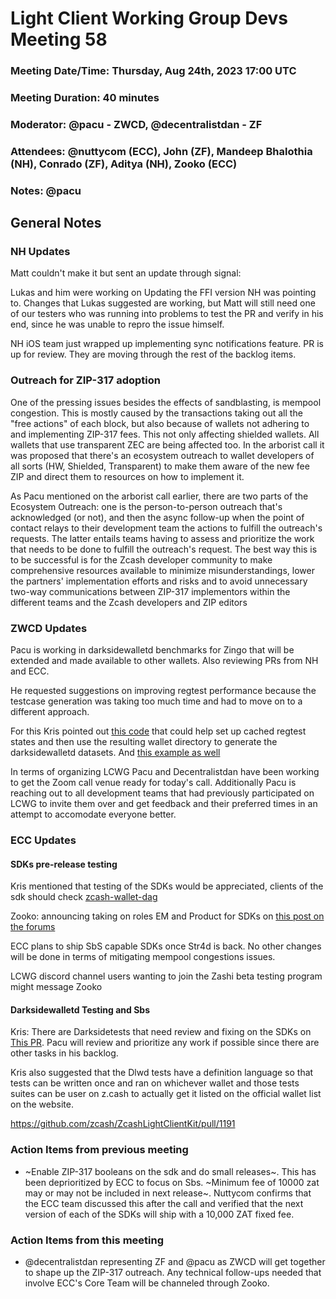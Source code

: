 # Light Client Working Group Devs Meeting 58
### Meeting Date/Time: Thursday, Aug 24th, 2023 17:00 UTC
### Meeting Duration: 40 minutes
### Moderator: @pacu - ZWCD, @decentralistdan - ZF
### Attendees: @nuttycom (ECC), John (ZF), Mandeep Bhalothia (NH), Conrado (ZF), Aditya (NH), Zooko (ECC)
### Notes: @pacu

## General Notes

### NH Updates 
Matt couldn't make it but sent an update through signal:

Lukas and him were working on Updating the FFI version NH was pointing to. Changes that Lukas suggested are working, but Matt will still need one of our testers who was running into problems to test the PR and verify in his end, since he was unable to repro the issue himself. 

NH iOS team just wrapped up implementing sync notifications feature. PR is up for review. They are moving through the rest of the backlog items.

### Outreach for ZIP-317 adoption
One of the pressing issues besides the effects of sandblasting, is mempool congestion. This is mostly caused by the transactions taking out all the "free actions" of each block, but also because of wallets not adhering to and implementing ZIP-317 fees. This not only affecting shielded wallets. All wallets that use transparent ZEC are being affected too. In the arborist call it was proposed that there's an ecosystem outreach to wallet developers of all sorts (HW, Shielded, Transparent) to make them aware of the new fee ZIP and direct them to resources on how to implement it.

As Pacu mentioned on the arborist call earlier, there are two parts of the Ecosystem Outreach: one is the person-to-person outreach that's acknowledged (or not), and then the async follow-up when the point of contact relays to their development team the actions to fulfill the outreach's requests. The latter entails teams having to assess and prioritize the work that needs to be done to fulfill the outreach's request. The best way this is to be successful is for the Zcash developer community to make comprehensive resources available to minimize misunderstandings, lower the partners' implementation efforts and risks and to avoid unnecessary two-way communications between ZIP-317 implementors within the different teams and the Zcash developers and ZIP editors


### ZWCD Updates
Pacu is working in darksidewalletd benchmarks for Zingo that will be extended and made available to other wallets. Also reviewing PRs from NH and ECC. 

He requested suggestions on improving regtest performance because the testcase generation was taking too much time and had to move on to a different approach.

For this Kris pointed out [this code](https://github.com/zcash/zcash/blob/master/qa/rpc-tests/test_framework/util.py) that could help set up cached regtest states and then use the resulting wallet directory to generate the darksidewalletd datasets. And [this example as well](zcash/zcash@ff02805#diff-4aa4f998e880e58d5a14ed12c81eb7664478385b4ea185cab9dec0cd84044d63R40-R143)

In terms of organizing LCWG Pacu and Decentralistdan have been working to get the Zoom call venue ready for today's call. Additionally Pacu is reaching out to all development teams that had previously participated on LCWG to invite them over and get feedback and their preferred times in an attempt to accomodate everyone better. 


### ECC Updates

#### SDKs pre-release testing 

Kris mentioned that testing of the SDKs would be appreciated, clients of the sdk should check [zcash-wallet-dag](https://zcash.github.io/developers/zcash-wallet-dag.svg)

Zooko: announcing taking on roles EM and Product for SDKs
on [this post on the forums](https://forum.zcashcommunity.com/t/all-ecc-teams-focused-on-wallet-performance/42860/107?u=zooko)

ECC plans to ship SbS capable SDKs once Str4d is back. No other changes will be done in terms of mitigating mempool congestions issues. 

LCWG discord channel users wanting to join the Zashi beta testing program might message Zooko


#### Darksidewalletd Testing and Sbs 
Kris: There are Darksidetests that need review and fixing on the SDKs on [This PR](https://github.com/zcash/ZcashLightClientKit/pull/1191). Pacu will review and prioritize any work if possible since there are other tasks in his backlog.

Kris also suggested that the Dlwd tests have a definition language so that tests can be written once and ran on whichever wallet and those tests suites can be user on z.cash to actually get it listed on the official wallet list on the website.

https://github.com/zcash/ZcashLightClientKit/pull/1191


###  Action Items from previous meeting
- ~Enable ZIP-317 booleans on the sdk and do small releases~. This has been deprioritized by ECC to focus on Sbs. ~Minimum fee of 10000 zat may or may not be included in next release~. Nuttycom confirms that the ECC team discussed this after the call and verified that the next version of each of the SDKs will ship with a 10,000 ZAT fixed fee.


### Action Items from this meeting
- @decentralistdan representing ZF and @pacu as ZWCD will get together to shape up the ZIP-317 outreach. Any technical follow-ups needed that involve ECC's Core Team will be channeled through Zooko.